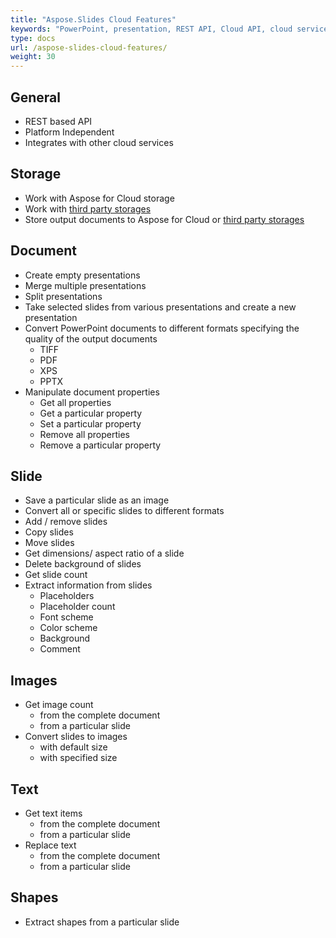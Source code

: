 ```yaml
---
title: "Aspose.Slides Cloud Features"
keywords: "PowerPoint, presentation, REST API, Cloud API, cloud service, features, storage"
type: docs
url: /aspose-slides-cloud-features/
weight: 30
---
```


## **General**
- REST based API
- Platform Independent
- Integrates with other cloud services
## **Storage**
- Work with Aspose for Cloud storage
- Work with [third party storages](https://docs.aspose.cloud/display/totalcloud/How+to+Configure+3rd+Party+Cloud+Storages)
- Store output documents to Aspose for Cloud or [third party storages](https://docs.aspose.cloud/display/totalcloud/How+to+Configure+3rd+Party+Cloud+Storages)
## **Document**
- Create empty presentations
- Merge multiple presentations
- Split presentations
- Take selected slides from various presentations and create a new presentation
- Convert PowerPoint documents to different formats specifying the quality of the output documents
  - TIFF
  - PDF
  - XPS
  - PPTX
- Manipulate document properties
  - Get all properties
  - Get a particular property
  - Set a particular property
  - Remove all properties
  - Remove a particular property
## **Slide**
- Save a particular slide as an image
- Convert all or specific slides to different formats
- Add / remove slides
- Copy slides
- Move slides
- Get dimensions/ aspect ratio of a slide
- Delete background of slides
- Get slide count
- Extract information from slides
  - Placeholders
  - Placeholder count
  - Font scheme
  - Color scheme
  - Background
  - Comment
## **Images**
- Get image count
  - from the complete document
  - from a particular slide
- Convert slides to images
  - with default size
  - with specified size
## **Text**
- Get text items
  - from the complete document
  - from a particular slide
- Replace text
  - from the complete document
  - from a particular slide
## **Shapes**
- Extract shapes from a particular slide
